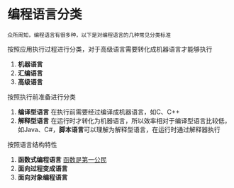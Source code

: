 编程语言分类
===
	众所周知，编程语言有很多种，以下是对编程语言的几种常见分类标准

按照应用执行过程进行分类，对于高级语言需要转化成机器语言才能够执行<br/>
1. **机器语言**
2. **汇编语言**
3. **高级语言**

按照执行前准备进行分类
1. **编译型语言** 在执行前需要经过编译成机器语言，如C、C++<br/>
2. **解释型语言** 在运行时才转化为机器语言，所以效率相对于编译型语言比较低，如Java、C#，**脚本语言**可以理解为解释型语言，在运行时通过解释器执行

按照语言结构特性
1. **函数式编程语言** [函数是第一公民](http://www.ruanyifeng.com/blog/2012/04/functional_programming.html)<br/> 
2. **面向过程变成语言**<br/>
3. **面向对象编程语言**<br/>

